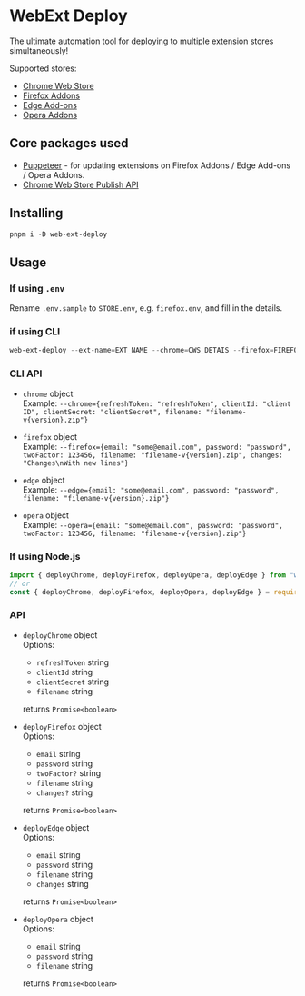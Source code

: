 # WebExt Deploy

The ultimate automation tool for deploying to multiple extension stores simultaneously!

Supported stores:

- [Chrome Web Store](https://chrome.google.com/webstore/category/extensions)
- [Firefox Addons](https://addons.mozilla.org/en-US/firefox/extensions)
- [Edge Add-ons](https://microsoftedge.microsoft.com/addons)
- [Opera Addons](https://addons.opera.com/en/extensions)

## Core packages used

- [Puppeteer](https://github.com/puppeteer/puppeteer) - for updating extensions on Firefox Addons / Edge Add-ons / Opera
  Addons.
- [Chrome Web Store Publish API](https://developer.chrome.com/docs/webstore/using_webstore_api)

## Installing

```powershell
pnpm i -D web-ext-deploy
```

## Usage

### If using `.env`

Rename `.env.sample` to `STORE.env`, e.g. `firefox.env`, and fill in the details.

### if using CLI

```powershell
web-ext-deploy --ext-name=EXT_NAME --chrome=CWS_DETAIS --firefox=FIREFOX_DETAILS --edge=EDGE_DETAILS --opera=OPERA_DETAILS
```

### CLI API

- `chrome` object  
  Example: `--chrome={refreshToken: "refreshToken", clientId: "client ID", clientSecret: "clientSecret", filename: "filename-v{version}.zip"}`


- `firefox` object  
  Example: `--firefox={email: "some@email.com", password: "password", twoFactor: 123456, filename: "filename-v{version}.zip", changes: "Changes\nWith new lines"}`


- `edge` object  
  Example: `--edge={email: "some@email.com", password: "password", filename: "filename-v{version}.zip"}`


- `opera` object  
  Example: `--opera={email: "some@email.com", password: "password", twoFactor: 123456, filename: "filename-v{version}.zip"}`

### If using Node.js

```js
import { deployChrome, deployFirefox, deployOpera, deployEdge } from "web-ext-deploy";
// or
const { deployChrome, deployFirefox, deployOpera, deployEdge } = require("web-ext-deploy");
```

### API

- `deployChrome` object  
  Options:

  - `refreshToken` string
  - `clientId` string
  - `clientSecret` string
  - `filename` string

  returns `Promise<boolean>`


- `deployFirefox` object  
  Options:

  - `email` string
  - `password` string
  - `twoFactor?` string
  - `filename` string
  - `changes?` string

  returns `Promise<boolean>`


- `deployEdge` object  
  Options:

  - `email` string
  - `password` string
  - `filename` string
  - `changes` string

  returns `Promise<boolean>`


- `deployOpera` object  
  Options:

  - `email` string
  - `password` string
  - `filename` string

  returns `Promise<boolean>`
